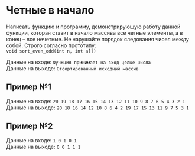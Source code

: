 # Четные в начало
Написать функцию и программу, демонстрирующую работу данной функции, которая ставит в начало массива все четные элементы, а в конец – все нечетные. Не нарушайте порядок следования чисел между собой. Строго согласно прототипу:  
`void sort_even_odd(int n, int a[])`

Данные на входе: 	`Функция принимает на вход целые числа`  
Данные на выходе: 	`Отсортированный исходный массив` 

## Пример №1
Данные на входе: 	`20 19 18 17 16 15 14 13 12 11 10 9 8 7 6 5 4 3 2 1`  
Данные на выходе: 	`20 18 16 14 12 10 8 6 4 2 19 17 15 13 11 9 7 5 3 1` 

## Пример №2
Данные на входе: 	`1 0 1 0 1`  
Данные на выходе: 	`0 0 1 1 1` 